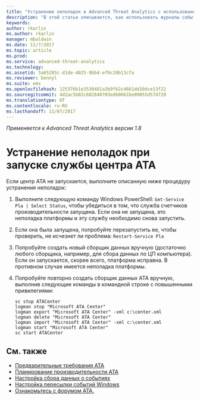```yaml
---
title: "Устранение неполадок в Advanced Threat Analytics с использованием журналов | Документация Майкрософт"
description: "В этой статье описывается, как использовать журналы событий ATA для устранения неполадок"
keywords: 
author: rkarlin
ms.author: rkarlin
manager: mbaldwin
ms.date: 11/7/2017
ms.topic: article
ms.prod: 
ms.service: advanced-threat-analytics
ms.technology: 
ms.assetid: 5a65285c-d1de-4025-9bb4-ef9c20b13cfa
ms.reviewer: bennyl
ms.suite: ems
ms.openlocfilehash: 125376b1e3530481a3b9f62c4661dd10dce13f22
ms.sourcegitcommit: 4d2ac5b02c682840703edb0661be09055d57d728
ms.translationtype: HT
ms.contentlocale: ru-RU
ms.lasthandoff: 11/07/2017
---
```

*Применяется к Advanced Threat Analytics версии 1.8*



# <a name="troubleshooting-ata-center-service-startup"></a>Устранение неполадок при запуске службы центра ATA

Если центр ATA не запускается, выполните описанную ниже процедуру устранения неполадок:

1.  Выполните следующую команду Windows PowerShell: `Get-Service Pla | Select Status`, чтобы убедиться в том, что служба счетчиков производительности запущена. Если она не запущена, это неполадка платформы и эту службу необходимо снова запустить.
2.  Если она была запущена, попробуйте перезапустить ее, чтобы проверить, не исчезнет ли проблема: `Restart-Service Pla`
3.  Попробуйте создать новый сборщик данных вручную (достаточно любого сборщика, например, для сбора данных по ЦП компьютера).
Если он запускается, скорее всего, платформа исправна. В противном случае имеется неполадка платформы.

4.  Попробуйте повторно создать сборщик данных ATA вручную, выполнив следующие команды в командной строке с повышенными привилегиями:

        sc stop ATACenter
        logman stop "Microsoft ATA Center"
        logman export "Microsoft ATA Center" -xml c:\center.xml
        logman delete "Microsoft ATA Center"
        logman import "Microsoft ATA Center" -xml c:\center.xml
        logman start "Microsoft ATA Center"
        sc start ATACenter



## <a name="see-also"></a>См. также
- [Предварительные требования ATA](ata-prerequisites.md)
- [Планирование производительности ATA](ata-capacity-planning.md)
- [Настройка сбора данных о событиях](configure-event-collection.md)
- [Настройка пересылки событий Windows](configure-event-collection.md#configuring-windows-event-forwarding)
- [Ознакомьтесь с форумом ATA.](https://social.technet.microsoft.com/Forums/security/home?forum=mata)
